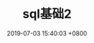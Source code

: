 ---
layout: post
title:  "sql基础2"
date:   2019-07-03 15:40:03 +0800
categories: notes sql base
tags: sql SQL 语法
excerpt: "语法"
---
